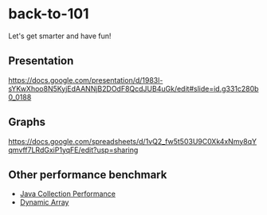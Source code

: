 back-to-101
===========

Let's get smarter and have fun!

## Presentation
https://docs.google.com/presentation/d/1983l-sYKwXhoo8N5KyjEdAANNjB2DOdF8QcdJUB4uGk/edit#slide=id.g331c280b0_0188

## Graphs
https://docs.google.com/spreadsheets/d/1vQ2_fw5t503U9C0Xk4xNmy8qYqmvff7LRdGxiP1yqFE/edit?usp=sharing

## Other performance benchmark
* [Java Collection Performance](http://java.dzone.com/articles/java-collection-performance)
* [Dynamic Array](http://en.wikipedia.org/wiki/Dynamic_array)